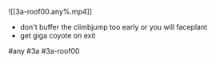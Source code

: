 

![[3a-roof00.any%.mp4]]

* don't buffer the climbjump too early or you will faceplant
* get giga coyote on exit

#any #3a #3a-roof00
